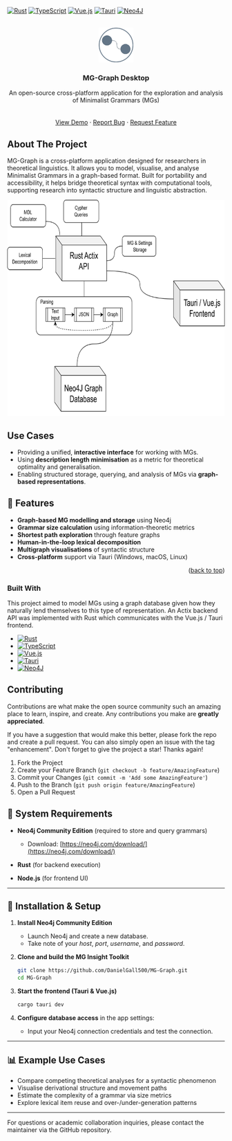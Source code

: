 <!-- Improved compatibility of back to top link: See: https://github.com/othneildrew/Best-README-Template/pull/73 -->
<a id="readme-top"></a>
<!--
*** Thanks for checking out the Best-README-Template. If you have a suggestion
*** that would make this better, please fork the repo and create a pull request
*** or simply open an issue with the tag "enhancement".
*** Don't forget to give the project a star!
*** Thanks again! Now go create something AMAZING! :D
-->



<!-- PROJECT SHIELDS -->
<!--
*** I'm using markdown "reference style" links for readability.
*** Reference links are enclosed in brackets [ ] instead of parentheses ( ).
*** See the bottom of this document for the declaration of the reference variables
*** for contributors-url, forks-url, etc. This is an optional, concise syntax you may use.
*** https://www.markdownguide.org/basic-syntax/#reference-style-links
-->
[![Rust][Rust]][Rust-url]
[![TypeScript][TypeScript]][Typescript-url]
[![Vue.js][Vue.js]][Vue-url]
[![Tauri][Tauri]][Tauri-url]
[![Neo4J][Neo4J]][Neo4J-url]


<!-- PROJECT LOGO -->
<br />
<div align="center">
    <img src="misc/MG-Graph-logo.png" alt="Logo" width="80" height="80">

  <h3 align="center">MG-Graph Desktop</h3>

  <p align="center">
    An open-source cross-platform application for the exploration and analysis of Minimalist Grammars (MGs)
    <br />
    <!-- <a href="https://github.com/othneildrew/Best-README-Template"><strong>Explore the docs »</strong></a> -->
    <br />
    <br />
    <a href="">View Demo</a>
    &middot;
    <a href="https://github.com/DanielGall500/MG-Graph/issues/new?labels=bug&template=bug-report---.md">Report Bug</a>
    &middot;
    <a href="https://github.com/DanielGall500/MG-Graph/issues/new?labels=enhancement&template=feature-request---.md">Request Feature</a>
  </p>
</div>

<!-- ABOUT THE PROJECT -->
## About The Project
MG-Graph is a cross-platform application designed for researchers in theoretical linguistics. It allows you to model, visualise, and analyse Minimalist Grammars in a graph-based format. Built for portability and accessibility, it helps bridge theoretical syntax with computational tools, supporting research into syntactic structure and linguistic abstraction.

<img src="misc/structure.png" alt="Logo" width="700" height="500">

## Use Cases
* Providing a unified, **interactive interface** for working with MGs.
* Using **description length minimisation** as a metric for theoretical optimality and generalisation.
* Enabling structured storage, querying, and analysis of MGs via **graph-based representations**.

## 🧰 Features
* **Graph-based MG modelling and storage** using Neo4j
* **Grammar size calculation** using information-theoretic metrics
* **Shortest path exploration** through feature graphs
* **Human-in-the-loop lexical decomposition**
* **Multigraph visualisations** of syntactic structure
* **Cross-platform** support via Tauri (Windows, macOS, Linux)

<p align="right">(<a href="#readme-top">back to top</a>)</p>

### Built With
This project aimed to model MGs using a graph database given how they naturally lend themselves to this type of representation.
An Actix backend API was implemented with Rust which communicates with the Vue.js / Tauri frontend.
* [![Rust][Rust]][Rust-url]
* [![TypeScript][TypeScript]][TypeScript-url]
* [![Vue.js][Vue.js]][Vue-url]
* [![Tauri][Tauri]][Tauri-url]
* [![Neo4J][Neo4J]][Neo4J-url]

<!-- CONTRIBUTING -->
## Contributing

Contributions are what make the open source community such an amazing place to learn, inspire, and create. Any contributions you make are **greatly appreciated**.

If you have a suggestion that would make this better, please fork the repo and create a pull request. You can also simply open an issue with the tag "enhancement".
Don't forget to give the project a star! Thanks again!

1. Fork the Project
2. Create your Feature Branch (`git checkout -b feature/AmazingFeature`)
3. Commit your Changes (`git commit -m 'Add some AmazingFeature'`)
4. Push to the Branch (`git push origin feature/AmazingFeature`)
5. Open a Pull Request

## 🧱 System Requirements

* **Neo4j Community Edition** (required to store and query grammars)

  * Download: [https://neo4j.com/download/](https://neo4j.com/download/)
* **Rust** (for backend execution)
* **Node.js** (for frontend UI)

---

## 🚀 Installation & Setup

1. **Install Neo4j Community Edition**

   * Launch Neo4j and create a new database.
   * Take note of your *host*, *port*, *username*, and *password*.

2. **Clone and build the MG Insight Toolkit**

   ```bash
   git clone https://github.com/DanielGall500/MG-Graph.git
   cd MG-Graph
   ```

4. **Start the frontend (Tauri & Vue.js)**

   ```bash
   cargo tauri dev
   ```

5. **Configure database access** in the app settings:

   * Input your Neo4j connection credentials and test the connection.

---

## 📊 Example Use Cases

* Compare competing theoretical analyses for a syntactic phenomenon
* Visualise derivational structure and movement paths
* Estimate the complexity of a grammar via size metrics
* Explore lexical item reuse and over-/under-generation patterns


<!-- MARKDOWN LINKS & IMAGES -->
<!-- https://www.markdownguide.org/basic-syntax/#reference-style-links -->
[issues-shield]: https://img.shields.io/github/issues/othneildrew/Best-README-Template.svg?style=for-the-badge
[issues-url]: https://github.com/othneildrew/Best-README-Template/issues
[license-shield]: https://img.shields.io/github/license/othneildrew/Best-README-Template.svg?style=for-the-badge
[license-url]: https://github.com/othneildrew/Best-README-Template/blob/master/LICENSE.txt
[linkedin-shield]: https://img.shields.io/badge/-LinkedIn-black.svg?style=for-the-badge&logo=linkedin&colorB=555
[linkedin-url]: https://www.linkedin.com/in/daniel-gallagher-a520161a3/
[product-screenshot]: images/screenshot.png

[Vue.js]: https://img.shields.io/badge/-Vue.js-4fc08d?style=flat&logo=vuedotjs&logoColor=white
[Vue-url]: https://vuejs.org/

[Rust]: https://img.shields.io/badge/Rust-000000?logo=rust&logoColor=white
[Rust-url]: https://www.rust-lang.org/

[Tauri]: https://img.shields.io/badge/Tauri-24C8D8?logo=tauri&logoColor=fff
[Tauri-url]: https://v2.tauri.app

[TypeScript]: https://shields.io/badge/TypeScript-3178C6?logo=TypeScript&logoColor=FFF&style=flat-square
[TypeScript-url]: https://www.typescriptlang.org/

[Neo4J]: https://img.shields.io/badge/Neo4j-008CC1?logo=neo4j&logoColor=white
[Neo4J-url]: [https://laravel.com](https://neo4j.com/)

---

For questions or academic collaboration inquiries, please contact the maintainer via the GitHub repository.
